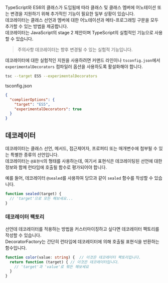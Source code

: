 TypeScript와 ES6의 클래스가 도입됨에 따라 클래스 및 클래스 멤버에 어노테이션 또는 변경을 지원하기 위해 추가적인 기능이 필요한 일부 상황이 있습니다.<br/>
데코레이터는 클래스 선언과 멤버에 대한 어노테이션과 메타-프로그래밍 구문을 모두 추가할 수 있는 방법을 제공합니다.<br/>
데코레이터는 JavaScript의 stage 2 제안이며 TypeScript의 실험적인 기능으로 사용할 수 있습니다.

> 주의사항 데코레이터는 향후 변경될 수 있는 실험적 기능입니다.

데코레이터에 대한 실험적인 지원을 사용하려면 커맨드 라인이나 `tsconfig.json`에서 `experimentalDecorators` 컴파일러 옵션을 사용하도록 활설화해야 합니다.

```bash
tsc --target ES5 --experimentalDecorators
```

tsconfig.json

```json
{
  "complierOptions": {
    "target": "ES5",
    "experimentalDecorators": true
  }
}
```

## 데코레이터

데코레이터는 클래스 선언, 메서드, 접근제어자, 프로퍼티 또는 매개변수에 첨부될 수 있는 특별한 종류의 선언입니다.<br/>
데코레이터는 `@표현식`의 형태를 사용하는데, 여기서 표현식은 데코레이팅된 선언에 대한 정보와 함께 런타임에 호출될 함수로 평가되어야 합니다.

예를 들어, 데코레이터 `@sealed`를 사용하여 당므과 같이 `sealed` 함수를 작성할 수 있습니다.

```ts
function sealed(target) {
  // 'target'으로 모든 해보세요...
}
```

### 데코레이터 팩토리

선언데 데코레이터를 적용하는 방법을 커스터마이징하고 싶다면 데코레이터 팩토리를 작성할 수 있습니다.<br/>
DecoratorFactory는 간단히 런타임에 데코레이터에 의해 호출될 표현식을 반환하는 함수입니다.

```ts
function color(value: string) {  // 이것은 데코레이터 팩토리입니다.
  return function (target) { // 이것은 데코레이터입니다.
    // 'target'과 'value'로 뭐든 해보세요
  }
}
```